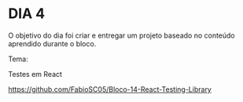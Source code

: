 # DIA 4

O objetivo do dia foi criar e entregar um projeto baseado no conteúdo aprendido durante o bloco.

Tema:

Testes em React

https://github.com/FabioSC05/Bloco-14-React-Testing-Library
